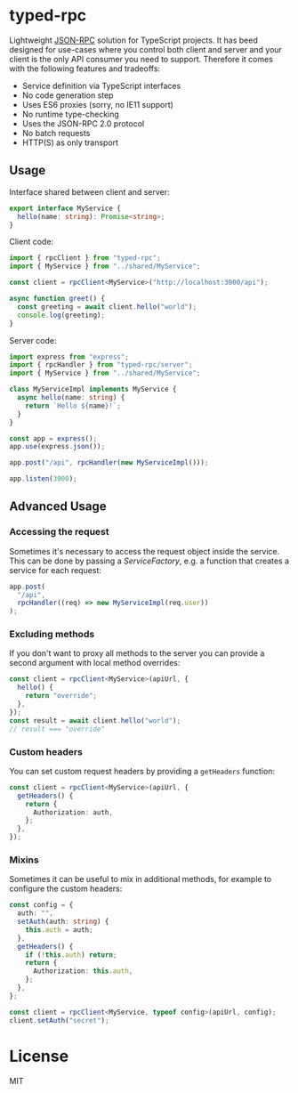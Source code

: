 # typed-rpc

Lightweight [JSON-RPC](https://www.jsonrpc.org/specification) solution for TypeScript projects. It has beed designed for use-cases where you control both client and server and your client is the only API consumer you need to support. Therefore it comes with the following features and tradeoffs:

- Service definition via TypeScript interfaces
- No code generation step
- Uses ES6 proxies (sorry, no IE11 support)
- No runtime type-checking
- Uses the JSON-RPC 2.0 protocol
- No batch requests
- HTTP(S) as only transport

## Usage

Interface shared between client and server:

```ts
export interface MyService {
  hello(name: string): Promise<string>;
}
```

Client code:

```ts
import { rpcClient } from "typed-rpc";
import { MyService } from "../shared/MyService";

const client = rpcClient<MyService>("http://localhost:3000/api");

async function greet() {
  const greeting = await client.hello("world");
  console.log(greeting);
}
```

Server code:

```ts
import express from "express";
import { rpcHandler } from "typed-rpc/server";
import { MyService } from "../shared/MyService";

class MyServiceImpl implements MyService {
  async hello(name: string) {
    return `Hello ${name}!`;
  }
}

const app = express();
app.use(express.json());

app.post("/api", rpcHandler(new MyServiceImpl()));

app.listen(3000);
```

## Advanced Usage

### Accessing the request

Sometimes it's necessary to access the request object inside the service. This can be done by passing a _ServiceFactory_, e.g. a function that creates a service for each request:

```ts
app.post(
  "/api",
  rpcHandler((req) => new MyServiceImpl(req.user))
);
```

### Excluding methods

If you don't want to proxy all methods to the server you can provide a second argument with local method overrides:

```ts
const client = rpcClient<MyService>(apiUrl, {
  hello() {
    return "override";
  },
});
const result = await client.hello("world");
// result === "override"
```

### Custom headers

You can set custom request headers by providing a `getHeaders` function:

```ts
const client = rpcClient<MyService>(apiUrl, {
  getHeaders() {
    return {
      Authorization: auth,
    };
  },
});
```

### Mixins

Sometimes it can be useful to mix in additional methods, for example to configure the custom headers:

```ts
const config = {
  auth: "",
  setAuth(auth: string) {
    this.auth = auth;
  },
  getHeaders() {
    if (!this.auth) return;
    return {
      Authorization: this.auth,
    };
  },
};

const client = rpcClient<MyService, typeof config>(apiUrl, config);
client.setAuth("secret");
```

# License

MIT
